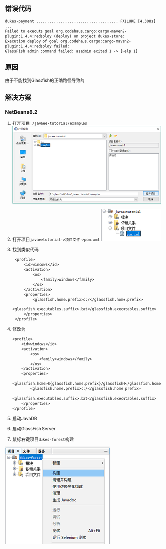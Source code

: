   [1]: /assets/posts/javaee7构建duke-forest失败的解决方案/examples.png
  [2]: /assets/posts/javaee7构建duke-forest失败的解决方案/pom.xml.png
  [3]: /assets/posts/javaee7构建duke-forest失败的解决方案/build-duke-forest.png



##  错误代码
	dukes-payment ..................................... FAILURE [4.308s]
	...
	Failed to execute goal org.codehaus.cargo:cargo-maven2-plugin:1.4.4:redeploy (deploy) on project dukes-store: 
	Execution deploy of goal org.codehaus.cargo:cargo-maven2-plugin:1.4.4:redeploy failed: 
	GlassFish admin command failed: asadmin exited 1 -> [Help 1]

##  原因
由于不能找到Glassfish的正确路径导致的

##  解决方案
### NetBeans8.2
1. 打开项目` /javaee-tutorial/examples`
![打开example][1]
2. 打开项目`javaeetutorial->项目文件->pom.xml`
![打开pom.xml][2]
3. 找到类似代码
	
		<profile>
			<id>windows</id>
			<activation>
				<os>
					<family>windows</family>
				</os>
			</activation>
			<properties>
				<glassfish.home.prefix>c:/</glassfish.home.prefix>
				<glassfish.executables.suffix>.bat</glassfish.executables.suffix>
			</properties>
		</profile>
	
4.  修改为

		<profile>
			<id>windows</id>
			<activation>
				<os>
					<family>windows</family>
				</os>
			</activation>
			<properties>
				<glassfish.home>${glassfish.home.prefix}/glassfish4</glassfish.home>
				<glassfish.home.prefix>c:/</glassfish.home.prefix>
				<glassfish.executables.suffix>.bat</glassfish.executables.suffix>
			</properties>
		</profile>
	
5.  启动JavaDB
6.  启动GlassFish Server
7.  鼠标右键项目`dukes-forest`构建

![构建][3]
